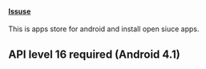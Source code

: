 #### [Issuse](https://github.com/Pyak-team/Apps_Store/issues)

This is apps store for android and install open siuce apps.
## API level 16 required (Android 4.1)
